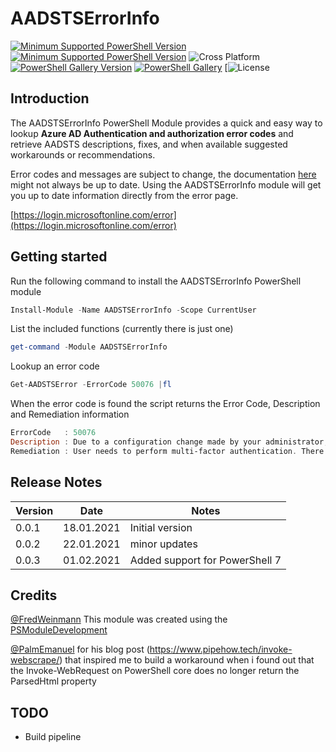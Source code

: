 # AADSTSErrorInfo

[![Minimum Supported PowerShell Version](https://img.shields.io/badge/PowerShell-5.1-purple.svg)](https://github.com/PowerShell/PowerShell) [![Minimum Supported PowerShell Version](https://img.shields.io/badge/PowerShell-7-purple.svg)](https://github.com/PowerShell/PowerShell)
![Cross Platform](https://img.shields.io/badge/platform-windows-lightgrey)
[![PowerShell Gallery Version](https://img.shields.io/powershellgallery/v/AADSTSErrorInfo)](https://www.powershellgallery.com/packages/PSMDATP) [![PowerShell Gallery](https://img.shields.io/powershellgallery/dt/AADSTSErrorInfo)](https://www.powershellgallery.com/packages/AADSTSErrorInfo)
[![License](https://img.shields.io/github/license/alexverboon/AADSTSErrorInfo)

## Introduction

The AADSTSErrorInfo PowerShell Module provides a quick and easy way to
lookup **Azure AD Authentication and authorization error codes** and retrieve AADSTS descriptions, fixes, and when available suggested workarounds or recommendations.

Error codes and messages are subject to change, the documentation [here](https://docs.microsoft.com/en-us/azure/active-directory/develop/reference-aadsts-error-codes#aadsts-error-codes) might not always be up to date. Using the AADSTSErrorInfo module will get you up to date information directly from the error page.

[https://login.microsoftonline.com/error](https://login.microsoftonline.com/error)

## Getting started

Run the following command to install the AADSTSErrorInfo PowerShell module

```powershell
Install-Module -Name AADSTSErrorInfo -Scope CurrentUser

```

List the included functions (currently there is just one)

```powershell
get-command -Module AADSTSErrorInfo

```

Lookup an error code

```powershell
Get-AADSTSError -ErrorCode 50076 |fl

```

When the error code is found the script returns the Error Code, Description and Remediation information

```powershell
ErrorCode   : 50076
Description : Due to a configuration change made by your administrator, or because you moved to a new location, you must use multi-factor authentication to access '{resource}'.
Remediation : User needs to perform multi-factor authentication. There could be multiple things requiring multi-factor, e.g. Conditional Access policies, per-user enforcement, requested by client, among others.
```

## Release Notes

| Version |    Date    |                           Notes                                |
| ------- | ---------- | -------------------------------------------------------------- |
| 0.0.1   | 18.01.2021 | Initial version                                                |
| 0.0.2   | 22.01.2021 | minor updates                                                  |
| 0.0.3   | 01.02.2021 | Added support for PowerShell 7                                 |

## Credits

[@FredWeinmann](https://twitter.com/FredWeinmann) This module was created using the [PSModuleDevelopment](https://psframework.org/documentation/quickstart/psmoduledevelopment.html)

[@PalmEmanuel](https://twitter.com/palmemanuel) for his blog post (https://www.pipehow.tech/invoke-webscrape/) that inspired me to build a workaround when i found out that the Invoke-WebRequest on PowerShell core does no longer return the ParsedHtml property

## TODO

* Build pipeline

